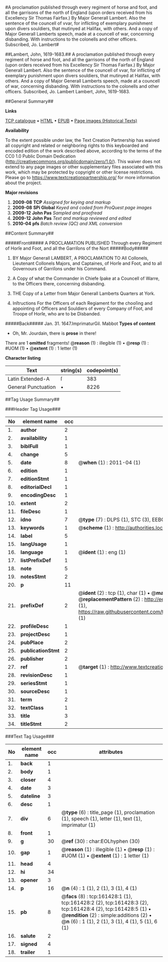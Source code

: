 #A proclamation published through every regiment of horse and foot, and all the garrisons of the north of England (upon orders received from his Excellency Sir Thomas Fairfax.) By Major Generall Lambert. Also the sentence of the councell of vvar, for inflicting of exemplary punishment upon divers souldiers, that mutinyed at Halifax, with others. And a copy of Major Generall Lamberts speech, made at a councell of war, concerning disbanding. With instructions to the colonells and other officers. Subscribed, Jo. Lambert#

##Lambert, John, 1619-1683.##
A proclamation published through every regiment of horse and foot, and all the garrisons of the north of England (upon orders received from his Excellency Sir Thomas Fairfax.) By Major Generall Lambert. Also the sentence of the councell of vvar, for inflicting of exemplary punishment upon divers souldiers, that mutinyed at Halifax, with others. And a copy of Major Generall Lamberts speech, made at a councell of war, concerning disbanding. With instructions to the colonells and other officers. Subscribed, Jo. Lambert
Lambert, John, 1619-1683.

##General Summary##

**Links**

[TCP catalogue](http://www.ota.ox.ac.uk/tcp/)  • 
[HTML](http://tei.it.ox.ac.uk/tcp/Texts-HTML/free/A88/A88324.html)  • 
[EPUB](http://tei.it.ox.ac.uk/tcp/Texts-EPUB/free/A88/A88324.epub) • 
[Page images (Historical Texts)](https://historicaltexts.jisc.ac.uk/eebo-99862995e)

**Availability**

To the extent possible under law, the Text Creation Partnership has waived all copyright and related or neighboring rights to this keyboarded and encoded edition of the work described above, according to the terms of the CC0 1.0 Public Domain Dedication (http://creativecommons.org/publicdomain/zero/1.0/). This waiver does not extend to any page images or other supplementary files associated with this work, which may be protected by copyright or other license restrictions. Please go to https://www.textcreationpartnership.org/ for more information about the project.

**Major revisions**

1. __2009-08__ __TCP__ *Assigned for keying and markup*
1. __2009-08__ __SPi Global__ *Keyed and coded from ProQuest page images*
1. __2009-12__ __John Pas__ *Sampled and proofread*
1. __2009-12__ __John Pas__ *Text and markup reviewed and edited*
1. __2010-04__ __pfs__ *Batch review (QC) and XML conversion*

##Content Summary##

#####Front#####
A PROCLAMATION PUBLISHED Through every Regiment of Horſe and Foot, and all the Garriſons of the Nort
#####Body#####

1. BY Major Generall LAMBERT, A PROCLAMATION TO All Collonels, Lieutenant Collonels Majors, and Captaines, of Horſe and Foot, and to all Governours of Garriſons under his Command.

1. A Copy of what the Commander in Chiefe ſpake at a Councell of Warre, to the Officers there, concerning disbanding.

1. THE Copy of a Letter from Major Generall Lamberts Quarters at York.

1. Inſtructions For the Officers of each Regiament for the chooſing and appointing of Officers and Souldiers of every Company of Foot, and Troope of Horſe, who are to be Disbanded.

#####Back#####
Jan. 31. 1647.ImprimaturGil. Mabbot
**Types of content**

  * Oh, Mr. Jourdain, there is **prose** in there!

There are 1 **omitted** fragments! 
 @__reason__ (1) : illegible (1)  •  @__resp__ (1) : #UOM (1)  •  @__extent__ (1) : 1 letter (1)

**Character listing**


|Text|string(s)|codepoint(s)|
|---|---|---|
|Latin Extended-A|ſ|383|
|General Punctuation|•|8226|

##Tag Usage Summary##

###Header Tag Usage###

|No|element name|occ|attributes|
|---|---|---|---|
|1.|__author__|2||
|2.|__availability__|1||
|3.|__biblFull__|1||
|4.|__change__|5||
|5.|__date__|8| @__when__ (1) : 2011-04 (1)|
|6.|__edition__|1||
|7.|__editionStmt__|1||
|8.|__editorialDecl__|1||
|9.|__encodingDesc__|1||
|10.|__extent__|2||
|11.|__fileDesc__|1||
|12.|__idno__|7| @__type__ (7) : DLPS (1), STC (3), EEBO-CITATION (1), PROQUEST (1), VID (1)|
|13.|__keywords__|1| @__scheme__ (1) : http://authorities.loc.gov/ (1)|
|14.|__label__|5||
|15.|__langUsage__|1||
|16.|__language__|1| @__ident__ (1) : eng (1)|
|17.|__listPrefixDef__|1||
|18.|__note__|5||
|19.|__notesStmt__|2||
|20.|__p__|11||
|21.|__prefixDef__|2| @__ident__ (2) : tcp (1), char (1)  •  @__matchPattern__ (2) : ([0-9\-]+):([0-9IVX]+) (1), (.+) (1)  •  @__replacementPattern__ (2) : http://eebo.chadwyck.com/downloadtiff?vid=$1&page=$2 (1), https://raw.githubusercontent.com/textcreationpartnership/Texts/master/tcpchars.xml#$1 (1)|
|22.|__profileDesc__|1||
|23.|__projectDesc__|1||
|24.|__pubPlace__|2||
|25.|__publicationStmt__|2||
|26.|__publisher__|2||
|27.|__ref__|1| @__target__ (1) : http://www.textcreationpartnership.org/docs/. (1)|
|28.|__revisionDesc__|1||
|29.|__seriesStmt__|1||
|30.|__sourceDesc__|1||
|31.|__term__|2||
|32.|__textClass__|1||
|33.|__title__|3||
|34.|__titleStmt__|2||


###Text Tag Usage###

|No|element name|occ|attributes|
|---|---|---|---|
|1.|__back__|1||
|2.|__body__|1||
|3.|__closer__|4||
|4.|__date__|3||
|5.|__dateline__|3||
|6.|__desc__|1||
|7.|__div__|6| @__type__ (6) : title_page (1), proclamation (1), speech (1), letter (1), text (1), imprimatur (1)|
|8.|__front__|1||
|9.|__g__|30| @__ref__ (30) : char:EOLhyphen (30)|
|10.|__gap__|1| @__reason__ (1) : illegible (1)  •  @__resp__ (1) : #UOM (1)  •  @__extent__ (1) : 1 letter (1)|
|11.|__head__|4||
|12.|__hi__|34||
|13.|__opener__|3||
|14.|__p__|16| @__n__ (4) : 1 (1), 2 (1), 3 (1), 4 (1)|
|15.|__pb__|8| @__facs__ (8) : tcp:161428:1 (1), tcp:161428:2 (2), tcp:161428:3 (2), tcp:161428:4 (2), tcp:161428:5 (1)  •  @__rendition__ (2) : simple:additions (2)  •  @__n__ (6) : 1 (1), 2 (1), 3 (1), 4 (1), 5 (1), 6 (1)|
|16.|__salute__|2||
|17.|__signed__|4||
|18.|__trailer__|1||
